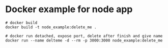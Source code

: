 # Docker example for node app

```shell
# docker build
docker build -t node_example:delete_me .
```

```shell
# docker run detached, expose port, delete after finish and give name
docker run --name delteme -d --rm -p 3000:3000 node_example:delete_me
```

